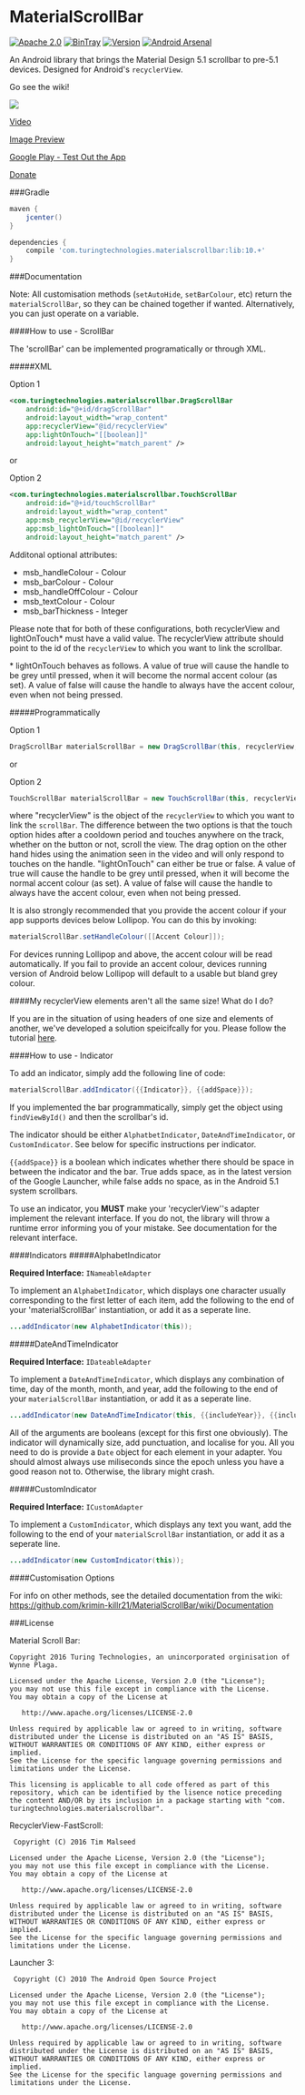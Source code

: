 # MaterialScrollBar

[![Apache 2.0](https://img.shields.io/hexpm/l/plug.svg)](http://www.apache.org/licenses/LICENSE-2.0) [![BinTray](https://img.shields.io/github/release/krimin-killr21/MaterialScrollBar.svg?label=jCenter)](https://bintray.com/krimin-killr21/maven/material-scroll-bar/view) [![Version](https://img.shields.io/badge/API-7%2B-blue.svg?style=flat)](https://android-arsenal.com/api?level=7) [![Android Arsenal](https://img.shields.io/badge/Android%20Arsenal-MaterialScrollBar-blue.svg?style=flat)](https://android-arsenal.com/details/1/2441)

An Android library that brings the Material Design 5.1 scrollbar to pre-5.1 devices. Designed for Android's `recyclerView`.

Go see the wiki!

![](sample.png)

[Video](https://youtu.be/F5glJeAFnA4)

[Image Preview](http://imgur.com/a/2SSeY)

[Google Play - Test Out the App](https://play.google.com/store/apps/details?id=com.turingtechnologies.materialscrollbardemo)

[Donate](https://www.paypal.com/cgi-bin/webscr?cmd=_s-xclick&hosted_button_id=UH23JHQ8K4U2C)

###Gradle

```gradle
maven {
    jcenter()
}
```

```gradle
dependencies {
    compile 'com.turingtechnologies.materialscrollbar:lib:10.+'
}
```
###Documentation

Note: All customisation methods (`setAutoHide`, `setBarColour`, etc) return the `materialScrollBar`, so they can be chained together if wanted. Alternatively, you can just operate on a variable.

####How to use - ScrollBar

The 'scrollBar' can be implemented programatically or through XML.

#####XML

Option 1

```xml
<com.turingtechnologies.materialscrollbar.DragScrollBar
    android:id="@+id/dragScrollBar"
    android:layout_width="wrap_content"
    app:recyclerView="@id/recyclerView"
    app:lightOnTouch="[[boolean]]"
    android:layout_height="match_parent" />
```

or

Option 2

```xml
<com.turingtechnologies.materialscrollbar.TouchScrollBar
    android:id="@+id/touchScrollBar"
    android:layout_width="wrap_content"
    app:msb_recyclerView="@id/recyclerView"
    app:msb_lightOnTouch="[[boolean]]"
    android:layout_height="match_parent" />
```

Additonal optional attributes:

* msb_handleColour - Colour
* msb_barColour - Colour
* msb_handleOffColour - Colour
* msb_textColour - Colour
* msb_barThickness - Integer

Please note that for both of these configurations, both recyclerView and lightOnTouch* must have a valid value. The recyclerView attribute should point to the id of the `recyclerView` to which you want to link the scrollbar.

\* lightOnTouch behaves as follows. A value of true will cause the handle to be grey until pressed, when it will become the normal accent colour (as set). A value of false will cause the handle to always have the accent colour, even when not being pressed.

#####Programmatically

Option 1

```java
DragScrollBar materialScrollBar = new DragScrollBar(this, recyclerView, {{lightOnTouch}});
```

or

Option 2

```java
TouchScrollBar materialScrollBar = new TouchScrollBar(this, recyclerView, {{lightOnTouch}});
```

where "recyclerView" is the object of the `recyclerView` to which you want to link the `scrollBar`. The difference between the two options is that the touch option hides after a cooldown period and touches anywhere on the track, whether on the button or not, scroll the view. The drag option on the other hand hides using the animation seen in the video and will only respond to touches on the handle. "lightOnTouch" can either be true or false. A value of true will cause the handle to be grey until pressed, when it will become the normal accent colour (as set). A value of false will cause the handle to always have the accent colour, even when not being pressed.

It is also strongly recommended that you provide the accent colour if your app supports devices below Lollipop. You can do this by invoking:

```java
materialScrollBar.setHandleColour([[Accent Colour]]);
```

For devices running Lollipop and above, the accent colour will be read automatically. If you fail to provide an accent colour, devices running version of Android below Lollipop will default to a usable but bland grey colour.

####My recyclerView elements aren't all the same size! What do I do?

If you are in the situation of using headers of one size and elements of another, we've developed a solution speicifcally for you. Please follow the tutorial [here](https://github.com/krimin-killr21/MaterialScrollBar/wiki/Header-Tutorial).

####How to use - Indicator

To add an indicator, simply add the following line of code:

```java
materialScrollBar.addIndicator({{Indicator}}, {{addSpace}});
```

If you implemented the bar programmatically, simply get the object using `findViewById()` and then the scrollbar's id.

The indicator should be either `AlphatbetIndicator`, `DateAndTimeIndicator`, or `CustomIndicator`. See below for specific instructions per indicator.

`{{addSpace}}` is a boolean which indicates whether there should be space in between the indicator and the bar. True adds space, as in the latest version of the Google Launcher, while false adds no space, as in the Android 5.1 system scrollbars.

To use an indicator, you **MUST** make your 'recyclerView''s adapter implement the relevant interface. If you do not, the library will throw a runtime error informing you of your mistake. See documentation for the relevant interface.

####Indicators
#####AlphabetIndicator

**Required Interface:** `INameableAdapter`

To implement an `AlphabetIndicator`, which displays one character usually corresponding to the first letter of each item, add the following to the end of your 'materialScrollBar' instantiation, or add it as a seperate line.
```java
...addIndicator(new AlphabetIndicator(this));
```

#####DateAndTimeIndicator

**Required Interface:** `IDateableAdapter`

To implement a `DateAndTimeIndicator`, which displays any combination of time, day of the month, month, and year, add the following to the end of your `materialScrollBar` instantiation, or add it as a seperate line.
```java
...addIndicator(new DateAndTimeIndicator(this, {{includeYear}}, {{includeMonth}}, {{includeDay}}, {{includeTime}}));
```

All of the arguments are booleans (except for this first one obviously). The indicator will dynamically size, add punctuation, and localise for you. All you need to do is provide a `Date` object for each element in your adapter. You should almost always use miliseconds since the epoch unless you have a good reason not to. Otherwise, the library might crash.

#####CustomIndicator

**Required Interface:** `ICustomAdapter`

To implement a `CustomIndicator`, which displays any text you want, add the following to the end of your `materialScrollBar` instantiation, or add it as a seperate line.
```java
...addIndicator(new CustomIndicator(this));
```

####Customisation Options

For info on other methods, see the detailed documentation from the wiki: https://github.com/krimin-killr21/MaterialScrollBar/wiki/Documentation

###License

Material Scroll Bar:

    Copyright 2016 Turing Technologies, an unincorporated orginisation of Wynne Plaga.

    Licensed under the Apache License, Version 2.0 (the "License");
    you may not use this file except in compliance with the License.
    You may obtain a copy of the License at

       http://www.apache.org/licenses/LICENSE-2.0

    Unless required by applicable law or agreed to in writing, software
    distributed under the License is distributed on an "AS IS" BASIS,
    WITHOUT WARRANTIES OR CONDITIONS OF ANY KIND, either express or implied.
    See the License for the specific language governing permissions and
    limitations under the License.
    
    This licensing is applicable to all code offered as part of this
    repository, which can be identified by the lisence notice preceding
    the content AND/OR by its inclusion in a package starting with "com.
    turingtechnologies.materialscrollbar".

RecyclerView-FastScroll:

     Copyright (C) 2016 Tim Malseed
   
    Licensed under the Apache License, Version 2.0 (the "License");
    you may not use this file except in compliance with the License.
    You may obtain a copy of the License at

       http://www.apache.org/licenses/LICENSE-2.0

    Unless required by applicable law or agreed to in writing, software
    distributed under the License is distributed on an "AS IS" BASIS,
    WITHOUT WARRANTIES OR CONDITIONS OF ANY KIND, either express or implied.
    See the License for the specific language governing permissions and
    limitations under the License.

Launcher 3:
 
     Copyright (C) 2010 The Android Open Source Project

    Licensed under the Apache License, Version 2.0 (the "License");
    you may not use this file except in compliance with the License.
    You may obtain a copy of the License at

       http://www.apache.org/licenses/LICENSE-2.0

    Unless required by applicable law or agreed to in writing, software
    distributed under the License is distributed on an "AS IS" BASIS,
    WITHOUT WARRANTIES OR CONDITIONS OF ANY KIND, either express or implied.
    See the License for the specific language governing permissions and
    limitations under the License.

